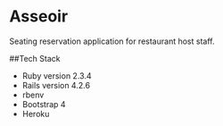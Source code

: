 # Asseoir
Seating reservation application for restaurant host staff.

##Tech Stack
- Ruby version 2.3.4
- Rails version 4.2.6
- rbenv
- Bootstrap 4
- Heroku
